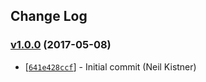 ## Change Log

### [v1.0.0](https://github.com/wyze/write-changelog/releases/tag/v1.0.0) (2017-05-08)

* [[`641e428ccf`](https://github.com/wyze/write-changelog/commit/641e428ccf)] - Initial commit (Neil Kistner)
